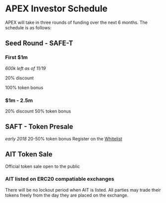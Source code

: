 
# APEX Investor Schedule

APEX will take in three rounds of funding over the next 6 months.  The schedule is as follows:

## Seed Round - SAFE-T

### First $1m 

_600k left as of 11/19_

20% discount

100% token bonus

### $1m - 2.5m
20% discount
50% token bonus

## SAFT - Token Presale
*early 2018*
20-50% token bonus
Register on the [Whitelist](http://doapex.com/#/tokensale)

## AIT Token Sale
Official token sale open to the public
 
### AIT listed on ERC20 compatiable exchanges
There will be no lockout period when AIT is listed.  All parties may trade their tokens freely from the day they are placed on the exchange.
 
